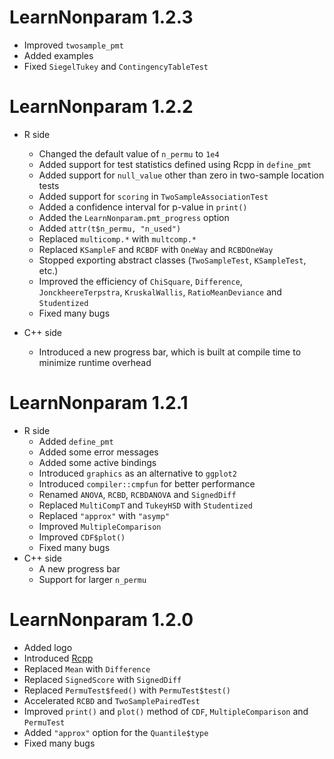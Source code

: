 # LearnNonparam 1.2.3

- Improved `twosample_pmt`
- Added examples
- Fixed `SiegelTukey` and `ContingencyTableTest`

# LearnNonparam 1.2.2

- R side
    - Changed the default value of `n_permu` to `1e4`
    - Added support for test statistics defined using Rcpp in `define_pmt`
    - Added support for `null_value` other than zero in two-sample location tests
    - Added support for `scoring` in `TwoSampleAssociationTest`
    - Added a confidence interval for p-value in `print()`
    - Added the `LearnNonparam.pmt_progress` option
    - Added `attr(t$n_permu, "n_used")`
    - Replaced `multicomp.*` with `multcomp.*`
    - Replaced `KSampleF` and `RCBDF` with `OneWay` and `RCBDOneWay`
    - Stopped exporting abstract classes (`TwoSampleTest`, `KSampleTest`, etc.)
    - Improved the efficiency of `ChiSquare`, `Difference`, `JonckheereTerpstra`, `KruskalWallis`, `RatioMeanDeviance` and `Studentized`
    - Fixed many bugs

- C++ side
    - Introduced a new progress bar, which is built at compile time to minimize runtime overhead

# LearnNonparam 1.2.1

- R side
  - Added `define_pmt`
  - Added some error messages
  - Added some active bindings
  - Introduced `graphics` as an alternative to `ggplot2`
  - Introduced `compiler::cmpfun` for better performance
  - Renamed `ANOVA`, `RCBD`, `RCBDANOVA` and `SignedDiff`
  - Replaced `MultiCompT` and `TukeyHSD` with `Studentized`
  - Replaced `"approx"` with `"asymp"`
  - Improved `MultipleComparison`
  - Improved `CDF$plot()`
  - Fixed many bugs
- C++ side
  - A new progress bar
  - Support for larger `n_permu`

# LearnNonparam 1.2.0

- Added logo
- Introduced [Rcpp](https://CRAN.R-project.org/package=Rcpp)
- Replaced `Mean` with `Difference`
- Replaced `SignedScore` with `SignedDiff`
- Replaced `PermuTest$feed()` with `PermuTest$test()`
- Accelerated `RCBD` and `TwoSamplePairedTest`
- Improved `print()` and `plot()` method of `CDF`, `MultipleComparison` and `PermuTest`
- Added `"approx"` option for the `Quantile$type`
- Fixed many bugs
